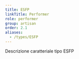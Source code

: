 ```yaml
---
title: ESFP
linkTitle: Performer
role: performer
group: artisan
order: 2.1
aliases:
  - /types/ESFP
---
```

Descrizione caratteriale tipo ESFP